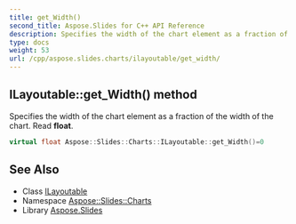 ```yaml
---
title: get_Width()
second_title: Aspose.Slides for C++ API Reference
description: Specifies the width of the chart element as a fraction of the width of the chart. Read float.
type: docs
weight: 53
url: /cpp/aspose.slides.charts/ilayoutable/get_width/
---
```

## ILayoutable::get_Width() method


Specifies the width of the chart element as a fraction of the width of the chart. Read **float**.

```cpp
virtual float Aspose::Slides::Charts::ILayoutable::get_Width()=0
```

## See Also

* Class [ILayoutable](./)
* Namespace [Aspose::Slides::Charts](../)
* Library [Aspose.Slides](../../)